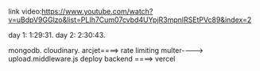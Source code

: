 link video:https://www.youtube.com/watch?v=uBdpV9GGlzo&list=PLIh7Cum07cvbd4UYpjR3mpnlRSEtPVc89&index=2

day 1:   1:29:31.
day 2:   2:30:43.




mongodb.
cloudinary.
arcjet====> rate limiting
multer----> upload.middleware.js
deploy backend ====> vercel